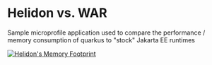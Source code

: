 # Helidon vs. WAR

Sample microprofile application used to compare the performance / memory consumption of quarkus to "stock" Jakarta EE runtimes

[![Helidon's Memory Footprint](https://i.ytimg.com/vi/x3cc-1PwrSM/mqdefault.jpg)](https://www.youtube.com/embed/x3cc-1PwrSM?rel=0)
